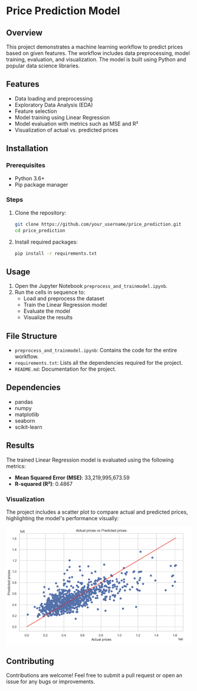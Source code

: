 # Price Prediction Model

## Overview
This project demonstrates a machine learning workflow to predict prices based on given features. The workflow includes data preprocessing, model training, evaluation, and visualization. The model is built using Python and popular data science libraries.

## Features
- Data loading and preprocessing
- Exploratory Data Analysis (EDA)
- Feature selection
- Model training using Linear Regression
- Model evaluation with metrics such as MSE and R²
- Visualization of actual vs. predicted prices

## Installation

### Prerequisites
- Python 3.6+
- Pip package manager

### Steps
1. Clone the repository:
   ```bash
   git clone https://github.com/your_username/price_prediction.git
   cd price_prediction
   ```

2. Install required packages:
   ```bash
   pip install -r requirements.txt
   ```

## Usage
1. Open the Jupyter Notebook `preprocess_and_trainmodel.ipynb`.
2. Run the cells in sequence to:
   - Load and preprocess the dataset
   - Train the Linear Regression model
   - Evaluate the model
   - Visualize the results

## File Structure
- `preprocess_and_trainmodel.ipynb`: Contains the code for the entire workflow.
- `requirements.txt`: Lists all the dependencies required for the project.
- `README.md`: Documentation for the project.

## Dependencies
- pandas
- numpy
- matplotlib
- seaborn
- scikit-learn

## Results
The trained Linear Regression model is evaluated using the following metrics:
- **Mean Squared Error (MSE)**: 33,219,995,673.59
- **R-squared (R²)**: 0.4867

### Visualization
The project includes a scatter plot to compare actual and predicted prices, highlighting the model's performance visually:

![Actual vs Predicted Prices](Actual_vs_Predicted_Prices.png)

## Contributing
Contributions are welcome! Feel free to submit a pull request or open an issue for any bugs or improvements.



